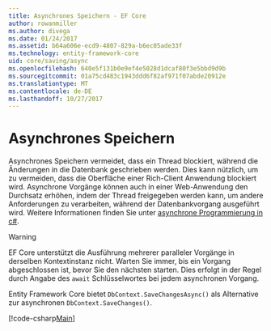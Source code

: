 ```yaml
---
title: Asynchrones Speichern - EF Core
author: rowanmiller
ms.author: divega
ms.date: 01/24/2017
ms.assetid: b64a606e-ecd9-4807-829a-b6ec05ade33f
ms.technology: entity-framework-core
uid: core/saving/async
ms.openlocfilehash: 640e5f131b0e9ef4e5028d1dcaf80f3e5bbd9d9b
ms.sourcegitcommit: 01a75cd483c1943ddd6f82af971f07abde20912e
ms.translationtype: MT
ms.contentlocale: de-DE
ms.lasthandoff: 10/27/2017
---
```

# <a name="asynchronous-saving"></a>Asynchrones Speichern

Asynchrones Speichern vermeidet, dass ein Thread blockiert, während die Änderungen in die Datenbank geschrieben werden. Dies kann nützlich, um zu vermeiden, dass die Oberfläche einer Rich-Client Anwendung blockiert wird. Asynchrone Vorgänge können auch in einer Web-Anwendung den Durchsatz erhöhen, indem der Thread freigegeben werden kann, um andere Anforderungen zu verarbeiten, während der Datenbankvorgang ausgeführt wird. Weitere Informationen finden Sie unter [asynchrone Programmierung in c#](https://docs.microsoft.com/dotnet/csharp/async).

> [!WARNING]  
> EF Core unterstützt die Ausführung mehrerer paralleler Vorgänge in derselben Kontextinstanz nicht. Warten Sie immer, bis ein Vorgang abgeschlossen ist, bevor Sie den nächsten starten. Dies erfolgt in der Regel durch Angabe des `await` Schlüsselwortes bei jedem asynchronen Vorgang.

Entity Framework Core bietet `DbContext.SaveChangesAsync()` als Alternative zur asynchronen `DbContext.SaveChanges()`.

[!code-csharp[Main](../../../samples/core/Saving/Saving/Async/Sample.cs#Sample)]
